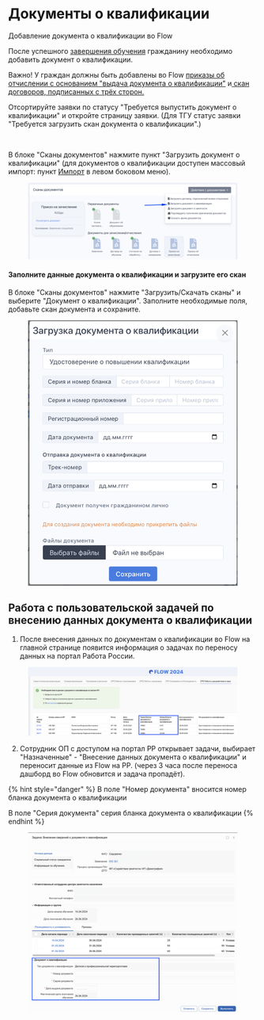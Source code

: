# Документы о квалификации

Добавление документа о квалификации во Flow&#x20;

После успешного [завершения обучения](https://informa.gitbook.io/odin/instrukcii-po-rabote/dlya-administratorov/zavershenie-obucheniya-programm-sodeistviya-zanyatosti) гражданину необходимо добавить документ о квалификации.

Важно! У граждан должны быть добавлены во  Flow [приказы об отчислении с основанием "выдача документа о квалификации"](../prikazy/) и[ скан договоров, подписанных с трёх сторон.](../../zayavki/dogovor-podpisannyi-vsemi-storonami.md)

Отсортируйте заявки по статусу "Требуется выпустить документ о квалификации" и откройте страницу заявки. (Для ТГУ статус заявки "Требуется загрузить скан документа о квалификации".)

<figure><img src="https://files.gitbook.com/v0/b/gitbook-x-prod.appspot.com/o/spaces%2F6FvCNXbpLxAd1ruRiugy%2Fuploads%2Fx8IbvfZwxs1bRqqm80R1%2Fimage.png?alt=media&#x26;token=bb7803c4-6884-476d-a95b-37ba0e78dcd6" alt=""><figcaption></figcaption></figure>

В блоке "Сканы документов" нажмите пункт "Загрузить документ о квалификации" (для документов о квалификации доступен массовый импорт: пункт [Импорт](massovyi-import.md) в левом боковом меню).

<figure><img src="../../.gitbook/assets/image (24).png" alt=""><figcaption></figcaption></figure>

#### Заполните данные документа о квалификации и загрузите его скан <a href="#zapolnite-dannye-dokumenta-o-kvalifikacii-i-zagruzite-ego-skan" id="zapolnite-dannye-dokumenta-o-kvalifikacii-i-zagruzite-ego-skan"></a>

В блоке "Сканы документов" нажмите "Загрузить/Скачать сканы" и выберите "Документ о квалификации". Заполните необходимые поля, добавьте скан документа и сохраните.

<figure><img src="../../.gitbook/assets/image (25).png" alt=""><figcaption></figcaption></figure>

## Работа с пользовательской задачей по внесению данных документа о квалификации <a href="#skan-dokumenta-o-kvalifikacii-v-lk-grazhdanina" id="skan-dokumenta-o-kvalifikacii-v-lk-grazhdanina"></a>

1. После внесения данных по документам о квалификации во Flow на главной странице появится информация о задачах по переносу данных на портал Работа России.

<figure><img src="../../.gitbook/assets/image (182).png" alt=""><figcaption></figcaption></figure>

2. Сотрудник ОП с доступом на портал РР открывает задачи, выбирает "Назначенные" - "Внесение данных документа о квалификации" и переносит данные из Flow на РР. (через 3 часа после переноса дашборд во Flow обновится и задача пропадёт).

{% hint style="danger" %}
В поле "Номер документа" вносится номер бланка документа о квалификации

В поле "Серия документа" серия бланка документа о квалификации
{% endhint %}

<figure><img src="../../.gitbook/assets/image (22).png" alt=""><figcaption></figcaption></figure>
